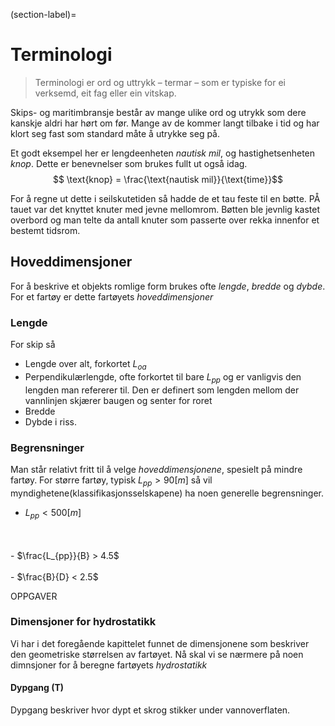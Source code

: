 
(section-label)=
# Terminologi 

> Terminologi er ord og uttrykk – termar – som er typiske for ei verksemd, eit fag eller ein vitskap. 


Skips- og maritimbransje består av mange ulike ord og utrykk som dere kanskje aldri har hørt om før. Mange av de kommer langt tilbake i tid og har klort seg fast som standard måte å utrykke seg på. 

Et godt eksempel her er lengdeenheten *nautisk mil*, og hastighetsenheten *knop*. Dette er benevnelser som brukes fullt ut også idag. 
$$ \text{knop} = \frac{\text{nautisk mil}}{\text{time}}$$

For å regne ut dette i seilskutetiden så hadde de et tau feste til en bøtte. PÅ tauet var det knyttet knuter med jevne mellomrom. Bøtten ble jevnlig kastet overbord og man telte da antall knuter som passerte over rekka innenfor et bestemt tidsrom. 

## Hoveddimensjoner

For å beskrive et objekts romlige form brukes ofte *lengde*, *bredde* og *dybde*. For et fartøy er dette fartøyets *hoveddimensjoner* 

### Lengde 

For skip så 
- Lengde over alt, forkortet *$L_{oa}$* 
- Perpendikulærlengde, ofte forkortet til bare *$L_{pp}$* og er vanligvis den lengden man refererer til. Den er definert som lengden mellom der vannlinjen skjærer baugen og senter for roret 
- Bredde 
- Dybde i riss. 

### Begrensninger 

Man står relativt fritt til å velge *hoveddimensjonene*, spesielt på mindre fartøy. For større fartøy, typisk $L_{pp}>90[m]$ så vil myndighetene(klassifikasjonsselskapene) ha noen generelle begrensninger. 

- $L_{pp} < 500 [m]$
<br>
<br>
- $\frac{L_{pp}}{B} > 4.5$
<br>
<br>
- $\frac{B}{D} < 2.5$

 OPPGAVER

### Dimensjoner for hydrostatikk

Vi har i det foregående kapittelet funnet de dimensjonene som beskriver den geometriske størrelsen av fartøyet. Nå skal vi se nærmere på noen dimnsjoner for å beregne fartøyets *hydrostatikk*

#### Dypgang (**T**)
Dypgang beskriver hvor dypt et skrog stikker under vannoverflaten. 



